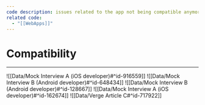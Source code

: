 ```yaml
---
code description: issues related to the app not being compatible anymore with the OS
related code:
  - "[[WebApps]]"
---
```


# Compatibility

---

![[Data/Mock Interview A (iOS developer)#^id-916559]]
![[Data/Mock Interview B (Android developer)#^id-648434]]
![[Data/Mock Interview B (Android developer)#^id-128667]]
![[Data/Mock Interview A (iOS developer)#^id-162674]]
![[Data/Verge Article C#^id-717922]]
